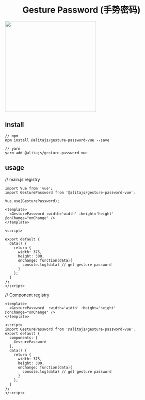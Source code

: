 <h1 align="center">
  Gesture Password (手势密码)
</h1>

<img height="300" src="https://user-images.githubusercontent.com/11746742/68995608-735b4a00-08ca-11ea-8402-2d5229beaceb.png"></img>

## install

```
// npm
npm install @alitajs/gesture-password-vue --save

// yarn
yarn add @alitajs/gesture-password-vue
```

## usage

// main.js registry

```
import Vue from 'vue';
import GesturePassword from '@alitajs/gesture-password-vue';

Vue.use(GesturePassword);

<template>
  <GesturePassword :width='width' :height='height' @onChange="onChange" />
</template>

<script>

export default {
  data() {
    return {
      width: 375,
      height: 300,
      onChange: function(data){
        console.log(data) // get gesture password
      }
    };
  }
};
</script>
```

// Component registry

```
<template>
  <GesturePassword  :width='width' :height='height' @onChange="onChange" />
</template>

<script>
import GesturePassword from '@alitajs/gesture-password-vue';
export default {
  components: {
    GesturePassword
  },
  data() {
    return {
      width: 375,
      height: 300,
      onChange: function(data){
        console.log(data) // get gesture password
      }
    };
  }
};
</script>

```
